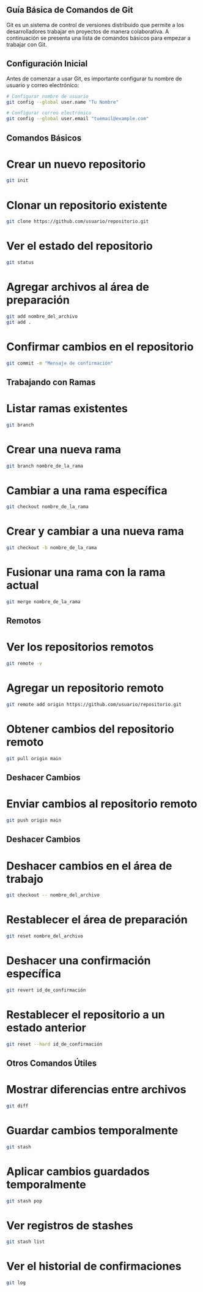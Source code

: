 
## Guía Básica de Comandos de Git

Git es un sistema de control de versiones distribuido que permite a los desarrolladores trabajar en proyectos de manera colaborativa. A continuación se presenta una lista de comandos básicos para empezar a trabajar con Git.

## Configuración Inicial

Antes de comenzar a usar Git, es importante configurar tu nombre de usuario y correo electrónico:


```bash
# Configurar nombre de usuario
git config --global user.name "Tu Nombre"

# Configurar correo electrónico
git config --global user.email "tuemail@example.com"
```
## Comandos Básicos
# Crear un nuevo repositorio
```bash
git init
```

# Clonar un repositorio existente
```bash
git clone https://github.com/usuario/repositorio.git
```
# Ver el estado del repositorio
```bash
git status
```
# Agregar archivos al área de preparación
```bash
git add nombre_del_archivo
git add .
```
# Confirmar cambios en el repositorio
```bash
git commit -m "Mensaje de confirmación"
```
## Trabajando con Ramas
# Listar ramas existentes
```bash
git branch
```
# Crear una nueva rama
```bash
git branch nombre_de_la_rama
```
# Cambiar a una rama específica
```bash
git checkout nombre_de_la_rama
```
# Crear y cambiar a una nueva rama
```bash
git checkout -b nombre_de_la_rama
```
# Fusionar una rama con la rama actual
```bash
git merge nombre_de_la_rama
```
## Remotos
# Ver los repositorios remotos
```bash
git remote -v
```
# Agregar un repositorio remoto
```bash
git remote add origin https://github.com/usuario/repositorio.git
```
# Obtener cambios del repositorio remoto
```bash
git pull origin main
```
## Deshacer Cambios


# Enviar cambios al repositorio remoto
```bash
git push origin main
```
## Deshacer Cambios

# Deshacer cambios en el área de trabajo
```bash
git checkout -- nombre_del_archivo
```
# Restablecer el área de preparación
```bash
git reset nombre_del_archivo
```
# Deshacer una confirmación específica
```bash
git revert id_de_confirmación
```
# Restablecer el repositorio a un estado anterior
```bash
git reset --hard id_de_confirmación
```
## Otros Comandos Útiles
# Mostrar diferencias entre archivos
```bash
git diff
```
# Guardar cambios temporalmente
```bash
git stash
```
# Aplicar cambios guardados temporalmente
```bash
git stash pop
```
# Ver registros de stashes
```bash
git stash list
```

# Ver el historial de confirmaciones
```bash
git log
```
